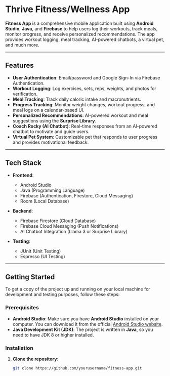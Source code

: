 # Thrive Fitness/Wellness App

**Fitness App** is a comprehensive mobile application built using **Android Studio**, **Java**, and **Firebase** to help users log their workouts, track meals, monitor progress, and receive personalized recommendations. The app provides workout logging, meal tracking, AI-powered chatbots, a virtual pet, and much more.

---

## Features

- **User Authentication**: Email/password and Google Sign-In via Firebase Authentication.
- **Workout Logging**: Log exercises, sets, reps, weights, and photos for verification.
- **Meal Tracking**: Track daily caloric intake and macronutrients.
- **Progress Tracking**: Monitor weight changes, workout progress, and meal logs on a calendar-based UI.
- **Personalized Recommendations**: AI-powered workout and meal suggestions using the **Surprise Library**.
- **Coach Rocky (AI Chatbot)**: Real-time responses from an AI-powered chatbot to motivate and guide users.
- **Virtual Pet System**: Customizable pet that responds to user progress and provides motivational feedback.

---

## Tech Stack

- **Frontend**:  
  - Android Studio  
  - Java (Programming Language)  
  - Firebase (Authentication, Firestore, Cloud Messaging)  
  - Room (Local Database)

- **Backend**:  
  - Firebase Firestore (Cloud Database)  
  - Firebase Cloud Messaging (Push Notifications)  
  - AI Chatbot Integration (Llama 3 or Surprise Library)

- **Testing**:  
  - JUnit (Unit Testing)  
  - Espresso (UI Testing)

---

## Getting Started

To get a copy of the project up and running on your local machine for development and testing purposes, follow these steps:

### Prerequisites

- **Android Studio**: Make sure you have **Android Studio** installed on your computer. You can download it from the official [Android Studio website](https://developer.android.com/studio).
- **Java Development Kit (JDK)**: The project is written in **Java**, so you need to have JDK 8 or higher installed.

### Installation

1. **Clone the repository**:
   ```bash
   git clone https://github.com/yourusername/fitness-app.git

